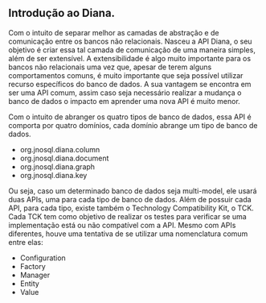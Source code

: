 ## Introdução ao Diana.


Com o intuito de separar melhor as camadas de abstração e de comunicação entre os bancos não relacionais. Nasceu a API Diana, o seu objetivo é criar essa tal camada de comunicação de uma maneira simples, além de ser extensível. A extensibilidade é algo muito importante para os bancos não relacionais uma vez que, apesar de terem alguns comportamentos comuns, é muito importante que seja possível utilizar recurso específicos do banco de dados. A sua vantagem se encontra em ser uma API comum, assim caso seja necessário realizar a mudança o banco de dados o impacto em aprender uma nova API é muito menor.


Com o intuito de abranger os quatro tipos de banco de dados, essa API é comporta por quatro domínios, cada domínio abrange um tipo de banco de dados. 

* org.jnosql.diana.column
* org.jnosql.diana.document
* org.jnosql.diana.graph
* org.jnosql.diana.key

Ou seja, caso um determinado banco de dados seja multi-model, ele usará duas APIs, uma para cada tipo de banco de dados. Além de possuir cada API, para cada tipo, existe também o Technology Compatibility Kit, o TCK. Cada TCK tem como objetivo de realizar os testes para verificar se uma implementação está ou não compatível com a API. Mesmo com APIs diferentes, houve uma tentativa de se utilizar uma nomenclatura comum entre elas:

* Configuration
* Factory
* Manager
* Entity
* Value
